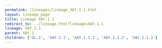 ```yaml
---
permalink: /lineages/lineage_XAY.1.1.html
layout: lineage_page
title: Lineage XAY.1.1
redirect_to: ../lineage.html?lineage=XAY.1.1
lineage: XAY.1.1
parent: XAY.1
children: ['GL.1', 'XAY.1.1', 'XAY.1.1.1', 'XAY.1.1.2', 'XAY.1.1.3']
---
```

